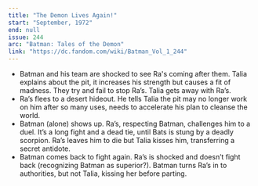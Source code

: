 ```yaml
---
title: "The Demon Lives Again!"
start: "September, 1972"
end: null
issue: 244
arc: "Batman: Tales of the Demon"
link: "https://dc.fandom.com/wiki/Batman_Vol_1_244"
---
```


- Batman and his team are shocked to see Ra's coming after them. Talia explains about the pit, it increases his strength but causes a fit of madness. They try and fail to stop Ra’s. Talia gets away with Ra’s. 
- Ra’s flees to a desert hideout. He tells Talia the pit may no longer work on him after so many uses, needs to accelerate his plan to cleanse the world.
- Batman (alone) shows up. Ra’s, respecting Batman, challenges him to a duel. It’s a long fight and a dead tie, until Bats is stung by a deadly scorpion. Ra’s leaves him to die but Talia kisses him, transferring a secret antidote.
- Batman comes back to fight again. Ra’s is shocked and doesn’t fight back (recognizing Batman as superior?). Batman turns Ra’s in to authorities, but not Talia, kissing her before parting.
